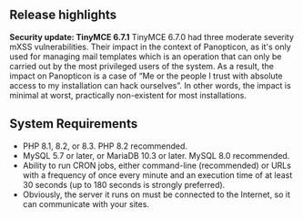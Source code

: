 ## Release highlights

**Security update: TinyMCE 6.7.1** TinyMCE 6.7.0 had three moderate severity mXSS vulnerabilities. Their impact in the context of Panopticon, as it's only used for managing mail templates which is an operation that can only be carried out by the most privileged users of the system. As a result, the impact on Panopticon is a case of “Me or the people I trust with absolute access to my installation can hack ourselves”. In other words, the impact is minimal at worst, practically non-existent for most installations.

## System Requirements

* PHP 8.1, 8.2, or 8.3. PHP 8.2 recommended.
* MySQL 5.7 or later, or MariaDB 10.3 or later. MySQL 8.0 recommended.
* Ability to run CRON jobs, either command-line (recommended) or URLs with a frequency of once every minute and an execution time of at least 30 seconds (up to 180 seconds is strongly preferred). 
* Obviously, the server it runs on must be connected to the Internet, so it can communicate with your sites.